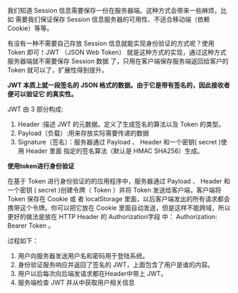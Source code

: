 我们知道 Session 信息需要保存⼀份在服务器端。这种⽅式会带来⼀些麻烦，⽐如 需要我们保证保存 Session 信息服务器的可⽤性、不适合移动端（依赖Cookie）等等。 

有没有⼀种不需要⾃⼰存放 Session 信息就能实现身份验证的⽅式呢？使⽤ Token 即可！JWT （JSON Web Token） 就是这种⽅式的实现，通过这种⽅式服务器端就不需要保存 Session 数据 了，只⽤在客户端保存服务端返回给客户的 Token 就可以了，扩展性得到提升。

**JWT 本质上就⼀段签名的 JSON 格式的数据。由于它是带有签名的，因此接收者便可以验证它 的真实性。**

JWT 由 3 部分构成:

1. Header :描述 JWT 的元数据。定义了⽣成签名的算法以及 Token 的类型。
2. Payload（负载）:⽤来存放实际需要传递的数据
3. Signature（签名）：服务器通过 Payload 、 Header 和⼀个密钥( secret )使⽤ Header ⾥⾯ 指定的签名算法（默认是 HMAC SHA256）⽣成。

**使用token进行身份验证**

在基于 Token 进⾏身份验证的的应⽤程序中，服务器通过 Payload 、 Header 和⼀个密钥 ( secret )创建令牌（ Token ）并将 Token 发送给客户端，客户端将 Token 保存在 Cookie 或 者 localStorage ⾥⾯，以后客户端发出的所有请求都会携带这个令牌。你可以把它放在 Cookie ⾥⾯⾃动发送，但是这样不能跨域，所以更好的做法是放在 HTTP Header 的 Authorization字段 中： Authorization: Bearer Token 。

过程如下：

1. ⽤户向服务器发送⽤户名和密码⽤于登陆系统。
2.  身份验证服务响应并返回了签名的 JWT，上⾯包含了⽤户是谁的内容。
3. ⽤户以后每次向后端发请求都在Header中带上 JWT。
4. 服务端检查 JWT 并从中获取⽤户相关信息